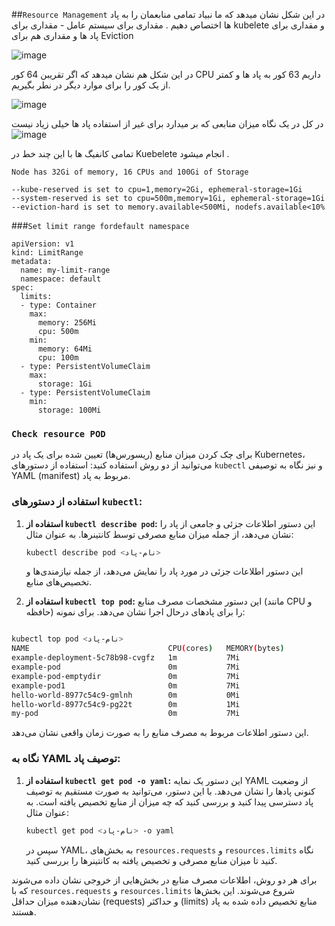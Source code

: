 ##`Resource Management`
در این شکل نشان میدهد که ما نبیاد تمامی منابعمان را به پاد ها اختصاص دهیم .
مقداری برای سیستم عامل - مقداری برای kubelete و مقداری برای پاد ها و مقداری هم برای Eviction

![image](https://github.com/milad6745/Kubernetes/assets/113288076/28e51eaa-4377-4713-9f7e-0f6848126ac5)

در این شکل هم نشان میدهد که اگر تقریبن 64 کور CPU داریم 63 کور به پاد ها و کمتر از یک کور را  برای موارد دیگر در نطر بگیریم.

![image](https://github.com/milad6745/Kubernetes/assets/113288076/f05c49ed-77b2-4301-9565-388674c3d4ae)

در کل در یک نگاه میزان منابعی که بر میدارد برای غیر از استفاده پاد ها خیلی زیاد نیست
![image](https://github.com/milad6745/Kubernetes/assets/113288076/5ca81fee-aea7-4bdd-bbbb-926092a324ec)



تمامی کانفیگ ها با این چند خط در Kuebelete انجام میشود .

`Node has 32Gi of memory, 16 CPUs and 100Gi of Storage`
```
--kube-reserved is set to cpu=1,memory=2Gi, ephemeral-storage=1Gi
--system-reserved is set to cpu=500m,memory=1Gi, ephemeral-storage=1Gi
--eviction-hard is set to memory.available<500Mi, nodefs.available<10%
```

###`Set limit range fordefault namespace`
```
apiVersion: v1
kind: LimitRange
metadata:
  name: my-limit-range
  namespace: default
spec:
  limits:
  - type: Container
    max:
      memory: 256Mi
      cpu: 500m
    min:
      memory: 64Mi
      cpu: 100m
  - type: PersistentVolumeClaim
    max:
      storage: 1Gi
  - type: PersistentVolumeClaim
    min:
      storage: 100Mi
```

### `Check resource POD`

برای چک کردن میزان منابع (ریسورس‌ها) تعیین شده برای یک پاد در Kubernetes، می‌توانید از دو روش استفاده کنید: استفاده از دستورهای `kubectl` و نیز نگاه به توصیفی YAML (manifest) مربوط به پاد.

### استفاده از دستورهای `kubectl`:

1. **استفاده از `kubectl describe pod`:**
   این دستور اطلاعات جزئی و جامعی از پاد را نشان می‌دهد، از جمله میزان منابع مصرفی توسط کانتینرها. به عنوان مثال:

   ```bash
   kubectl describe pod <نام-پاد>
   ```

   این دستور اطلاعات جزئی در مورد پاد را نمایش می‌دهد، از جمله نیازمندی‌ها و تخصیص‌های منابع.

2. **استفاده از `kubectl top pod`:**
   این دستور مشخصات مصرف منابع (مانند CPU و حافظه) را برای پادهای درحال اجرا نشان می‌دهد. برای نمونه:

```bash

kubectl top pod <نام-پاد>
NAME                               CPU(cores)   MEMORY(bytes)
example-deployment-5c78b98-cvgfz   1m           7Mi
example-pod                        0m           7Mi
example-pod-emptydir               0m           7Mi
example-pod1                       0m           7Mi
hello-world-8977c54c9-gmlnh        0m           0Mi
hello-world-8977c54c9-pg22t        0m           1Mi
my-pod                             0m           7Mi
```

   این دستور اطلاعات مربوط به مصرف منابع را به صورت زمان واقعی نشان می‌دهد.

### نگاه به YAML توصیف پاد:

1. **استفاده از `kubectl get pod -o yaml`:**
   این دستور یک نمایه YAML از وضعیت کنونی پادها را نشان می‌دهد. با این دستور، می‌توانید به صورت مستقیم به توصیف پاد دسترسی پیدا کنید و بررسی کنید که چه میزان از منابع تخصیص یافته است. به عنوان مثال:

   ```bash
   kubectl get pod <نام-پاد> -o yaml
   ```

   سپس در YAML، به بخش‌های `resources.requests` و `resources.limits` نگاه کنید تا میزان منابع مصرفی و تخصیص یافته به کانتینرها را بررسی کنید.

برای هر دو روش، اطلاعات مصرف منابع در بخش‌هایی از خروجی نشان داده می‌شوند که با `resources.requests` و `resources.limits` شروع می‌شوند. این بخش‌ها نشان‌دهنده میزان حداقل (requests) و حداکثر (limits) منابع تخصیص داده شده به پاد هستند.
